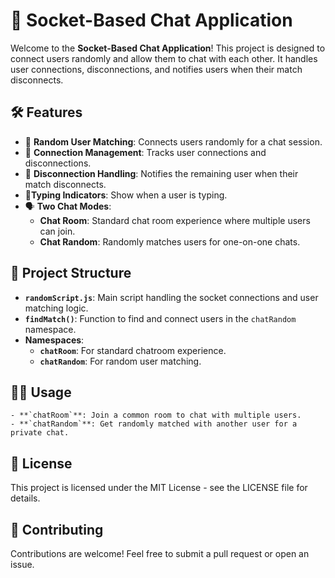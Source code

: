 # 🔗 Socket-Based Chat Application

Welcome to the **Socket-Based Chat Application**! This project is designed to connect users randomly and allow them to chat with each other. It handles user connections, disconnections, and notifies users when their match disconnects. 

## 🛠 Features

- 🚀 **Random User Matching**: Connects users randomly for a chat session.
- 🔄 **Connection Management**: Tracks user connections and disconnections.
- 🛑 **Disconnection Handling**: Notifies the remaining user when their match disconnects.
- 🙌**Typing Indicators**: Show when a user is typing.
- 🗣 **Two Chat Modes**:
  - **Chat Room**: Standard chat room experience where multiple users can join.
  - **Chat Random**: Randomly matches users for one-on-one chats.

## 📁 Project Structure

- **`randomScript.js`**: Main script handling the socket connections and user matching logic.
- **`findMatch()`**: Function to find and connect users in the `chatRandom` namespace.
- **Namespaces**:
  - **`chatRoom`**: For standard chatroom experience.
  - **`chatRandom`**: For random user matching.

## 👨‍💻 Usage

    - **`chatRoom`**: Join a common room to chat with multiple users.
    - **`chatRandom`**: Get randomly matched with another user for a private chat.
## 📝 License

This project is licensed under the MIT License - see the LICENSE file for details.
## 🤝 Contributing

Contributions are welcome! Feel free to submit a pull request or open an issue.
